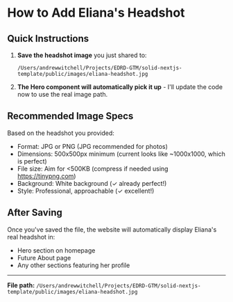# How to Add Eliana's Headshot

## Quick Instructions

1. **Save the headshot image** you just shared to:
   ```
   /Users/andrewwitchell/Projects/EDRD-GTM/solid-nextjs-template/public/images/eliana-headshot.jpg
   ```

2. **The Hero component will automatically pick it up** - I'll update the code now to use the real image path.

## Recommended Image Specs

Based on the headshot you provided:
- Format: JPG or PNG (JPG recommended for photos)
- Dimensions: 500x500px minimum (current looks like ~1000x1000, which is perfect)
- File size: Aim for <500KB (compress if needed using https://tinypng.com)
- Background: White background (✓ already perfect!)
- Style: Professional, approachable (✓ excellent!)

## After Saving

Once you've saved the file, the website will automatically display Eliana's real headshot in:
- Hero section on homepage
- Future About page
- Any other sections featuring her profile

---

**File path:** `/Users/andrewwitchell/Projects/EDRD-GTM/solid-nextjs-template/public/images/eliana-headshot.jpg`
